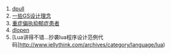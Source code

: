 1. [dpull](http://www.dpull.com/page/5/)
2. [一些GS设计理念](http://wudaijun.com/categories/gameserver/)
3. [重症偏执抑郁症患者](http://www.cnblogs.com/thoryan/p/3628525.html)
4. [dlopen](http://www.cnblogs.com/Anker/)
5. [Lua讲得不错...抄袭lua程序设计范例代码]http://www.jellythink.com/archives/category/language/lua)